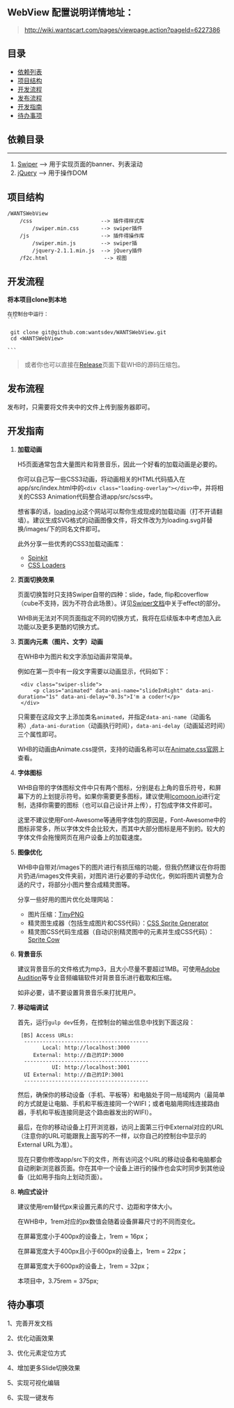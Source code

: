 ## WebView 配置说明详情地址：

> http://wiki.wantscart.com/pages/viewpage.action?pageId=6227386

## 目录

*   [依赖列表](https://github.com/panteng/wechat-h5-boilerplate#%E4%BE%9D%E8%B5%96%E5%88%97%E8%A1%A8)
*   [项目结构](https://github.com/panteng/wechat-h5-boilerplate#%E9%A1%B9%E7%9B%AE%E7%BB%93%E6%9E%84)
*   [开发流程](https://github.com/panteng/wechat-h5-boilerplate#%E5%BC%80%E5%8F%91%E6%B5%81%E7%A8%8B)
*   [发布流程](https://github.com/panteng/wechat-h5-boilerplate#%E5%8F%91%E5%B8%83%E6%B5%81%E7%A8%8B)
*   [开发指南](https://github.com/panteng/wechat-h5-boilerplate#%E5%BC%80%E5%8F%91%E6%8C%87%E5%8D%97)
*   [待办事项](https://github.com/panteng/wechat-h5-boilerplate#%E5%BE%85%E5%8A%9E%E4%BA%8B%E9%A1%B9)

## 依赖目录
---
1.  [Swiper](https://github.com/nolimits4web/swiper/) --> 用于实现页面的banner、列表滚动
2.  [jQuery](https://github.com/jquery/jquery) --> 用于操作DOM

## 项目结构
    /WANTSWebView
        /css                      --> 插件得样式库
            /swiper.min.css       --> swiper插件
        /js                       --> 插件得操作库
            /swiper.min.js        --> swiper插
            /jquery-2.1.1.min.js  --> jQuery插件
        /f2c.html                  --> 视图

## 开发流程
**将本项目clone到本地**

    在控制台中运行：
    ```

     git clone git@github.com:wantsdev/WANTSWebView.git
     cd <WANTSWebView>

    ```

> 或者你也可以直接在[Release](https://github.com/panteng/wechat-h5-boilerplate/releases)页面下载WHB的源码压缩包。

## 发布流程

发布时，只需要将文件夹中的文件上传到服务器即可。

## 开发指南

1.  **加载动画**

    H5页面通常包含大量图片和背景音乐，因此一个好看的加载动画是必要的。

    你可以自己写一些CSS3动画，将动画相关的HTML代码插入在app/src/index.html中的`<div class="loading-overlay"></div>`中，并将相关的CSS3 Animation代码整合进app/src/scss中。

    想省事的话，[loading.io](http://loading.io/)这个网站可以帮你生成现成的加载动画（打不开请翻墙）。建议生成SVG格式的动画图像文件，将文件改为为loading.svg并替换/images/下的同名文件即可。

    此外分享一些优秀的CSS3加载动画库：

    *   [Spinkit](http://tobiasahlin.com/spinkit/)
    *   [CSS Loaders](http://projects.lukehaas.me/css-loaders/)
2.  **页面切换效果**

    页面切换暂时只支持Swiper自带的四种：slide，fade, flip和coverflow（cube不支持，因为不符合此场景）。详见[Swiper文档](http://idangero.us/swiper/api)中关于effect的部分。

    WHB尚无法对不同页面指定不同的切换方式，我将在后续版本中考虑加入此功能以及更多更酷的切换方式。

3.  **页面内元素（图片、文字）动画**

    在WHB中为图片和文字添加动画非常简单。

    例如在第一页中有一段文字需要以动画显示，代码如下：

    ```
     <div class="swiper-slide">
         <p class="animated" data-ani-name="slideInRight" data-ani-duration="1s" data-ani-delay="0.3s">I'm a coder!</p>
     </div>
    ```

    只需要在这段文字上添加类名`animated`，并指定`data-ani-name`（动画名称）,`data-ani-duration`（动画执行时间），`data-ani-delay`（动画延迟时间）三个属性即可。

    WHB的动画由Animate.css提供，支持的动画名称可以在[Animate.css官网](https://daneden.github.io/animate.css/)上查看。

4.  **字体图标**

    WHB自带的字体图标文件中只有两个图标，分别是右上角的音乐符号，和屏幕下方的上划提示符号。如果你需要更多图标，建议使用[Icomoon.io](https://icomoon.io/#icon-font)进行定制，选择你需要的图标（也可以自己设计并上传），打包成字体文件即可。

    这里不建议使用Font-Awesome等通用字体包的原因是，Font-Awesome中的图标非常多，所以字体文件会比较大，而其中大部分图标是用不到的。较大的字体文件会拖慢网页在用户设备上的加载速度。

5.  **图像优化**

    WHB中自带对/images下的图片进行有损压缩的功能，但我仍然建议在你将图片扔进/images文件夹前，对图片进行必要的手动优化，例如将图片调整为合适的尺寸，将部分小图片整合成精灵图等。

    分享一些好用的图片优化处理网站：

    *   图片压缩：[TinyPNG](https://tinypng.com/)
    *   精灵图生成器（包括生成图片和CSS代码）：[CSS Sprite Generator](http://spritegen.website-performance.org/)
    *   精灵图CSS代码生成器（自动识别精灵图中的元素并生成CSS代码）：[Sprite Cow](http://www.spritecow.com/)
6.  **背景音乐**

    建议背景音乐的文件格式为mp3，且大小尽量不要超过1MB。可使用[Adobe Audition](http://www.adobe.com/products/audition.html)等专业音频编辑软件对背景音乐进行截取和压缩。

    如非必要，请不要设置背景音乐来打扰用户。

7.  **移动端调试**

    首先，运行`gulp dev`任务，在控制台的输出信息中找到下面这段：

    ```
     [BS] Access URLs:
      ----------------------------------------
            Local: http://localhost:3000
         External: http://自己的IP:3000
      ----------------------------------------
               UI: http://localhost:3001
      UI External: http://自己的IP:3001
      ----------------------------------------

    ```

    然后，确保你的移动设备（手机、平板等）和电脑处于同一局域网内（最简单的方式就是让电脑、手机和平板连接同一个WIFI；或者电脑用网线连接路由器，手机和平板连接同是这个路由器发出的WIFI）。

    最后，在你的移动设备上打开浏览器，访问上面第三行中External对应的URL（注意你的URL可能跟我上面写的不一样，以你自己的控制台中显示的External URL为准）。

    现在只要你修改app/src下的文件，所有访问这个URL的移动设备和电脑都会自动刷新浏览器页面。你在其中一个设备上进行的操作也会实时同步到其他设备（比如用手指向上划动页面）。

8.  **响应式设计**

    建议使用rem替代px来设置元素的尺寸、边距和字体大小。

    在WHB中，1rem对应的px数值会随着设备屏幕尺寸的不同而变化。

    在屏幕宽度小于400px的设备上，1rem = 16px；

    在屏幕宽度大于400px且小于600px的设备上，1rem = 22px；

    在屏幕宽度大于600px的设备上，1rem = 32px；

    本项目中，3.75rem = 375px;


## 待办事项

1、完善开发文档

2、优化动画效果

3、优化元素定位方式

4、增加更多Slide切换效果

5、实现可视化编辑

6、实现一键发布